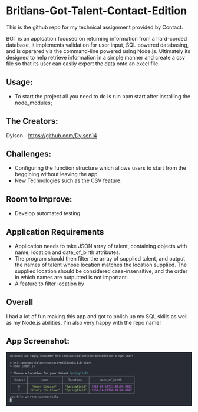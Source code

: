 # Britians-Got-Talent-Contact-Edition

This is the github repo for my technical assignment provided by Contact. 

BGT is an applcation focused on returning information from a hard-corded database, it implements validation for user input, SQL powered databasing, and is operared via the command-line powered using Node.js. Ultimately its designed to help retrieve information in a simple manner and create a csv file so that its user can easily export the data onto an excel file.

## Usage:
* To start the project all you need to do is run npm start after installing the node_modules;

## The Creators:

Dylson - https://github.com/Dylson14 

## Challenges:

* Configuring the function structure which allows users to start from the beggining without leaving the app
* New Technologies such as the CSV feature.

## Room to improve:
* Develop automated testing

## Application Requirements

* Application needs to take JSON array of talent, containing objects with name, location and date_of_birth attributes.
* The program should then filter the array of supplied talent, and output the names of talent whose location matches the location supplied. 
The supplied location should be considered case-insensitive, and the order in which names are outputted is not important.
* A feature to filter location by

## Overall

I had a lot of fun making this app and got to polish up my SQL skills as well as my Node.js abilities. I'm also very happy with the repo name!


## App Screenshot:

![Webpage Screenshot](./assets/images/BGT-screenshot.png)
